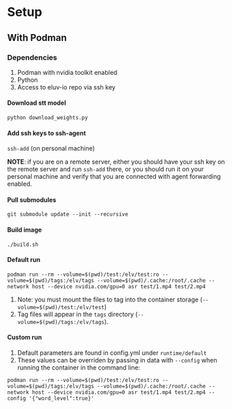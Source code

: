 # Setup

## With Podman

### Dependencies
1. Podman with nvidia toolkit enabled
2. Python
3. Access to eluv-io repo via ssh key

#### Download stt model
`python download_weights.py`

#### Add ssh keys to ssh-agent
`ssh-add` (on personal machine)

**NOTE**: if you are on a remote server, either you should have your ssh key on the remote server and run `ssh-add` there, or you should run it on your personal machine and verify that you are connected with agent forwarding enabled.

#### Pull submodules
`git submodule update --init --recursive`

#### Build image
`./build.sh`

#### Default run
```
podman run --rm --volume=$(pwd)/test:/elv/test:ro --volume=$(pwd)/tags:/elv/tags --volume=$(pwd)/.cache:/root/.cache --network host --device nvidia.com/gpu=0 asr test/1.mp4 test/2.mp4
```

1. Note: you must mount the files to tag into the container storage (`--volume=$(pwd)/test:/elv/test`)
2. Tag files will appear in the `tags` directory (`--volume=$(pwd)/tags:/elv/tags`). 

#### Custom run

1. Default parameters are found in config.yml under `runtime/default`
2. These values can be overriden by passing in data with `--config` when running the container in the command line:

```
podman run --rm --volume=$(pwd)/test:/elv/test:ro --volume=$(pwd)/tags:/elv/tags --volume=$(pwd)/.cache:/root/.cache --network host --device nvidia.com/gpu=0 asr test/1.mp4 test/2.mp4 --config '{"word_level":true}'
```

